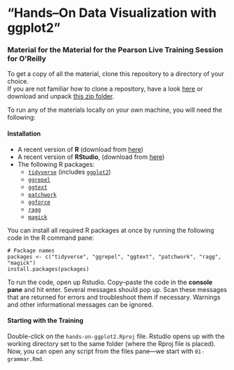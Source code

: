 # “Hands–On Data Visualization with ggplot2”

### Material for the Material for the Pearson Live Training Session for O’Reilly

To get a copy of all the material, clone this repository to a directory of your choice.  
If you are not familiar how to clone a repository, have a look [here](https://docs.github.com/en/github/creating-cloning-and-archiving-repositories/cloning-a-repository-from-github/cloning-a-repository) or download and unpack [this zip folder]().  
  
To run any of the materials locally on your own machine, you will need the following:

#### Installation

- A recent version of **R** (download from [here](https://cloud.r-project.org/)) 
- A recent version of **RStudio**, (download from [here](https://rstudio.com/products/rstudio/download/#download))
- The following R packages: 
  + [`tidyverse`](https://www.tidyverse.org/) (includes [`ggplot2`](https://ggplot2.tidyverse.org/))
  + [`ggrepel`](https://ggrepel.slowkow.com/)
  + [`ggtext`](https://wilkelab.org/ggtext/)
  + [`patchwork`](https://patchwork.data-imaginist.com/)
  + [`ggforce`](https://ggforce.data-imaginist.com/)
  + [`ragg`](https://ragg.r-lib.org/)
  + [`magick`](https://docs.ropensci.org/magick/)

You can install all required R packages at once by running the following code in the R command pane:

```{r install, eval=FALSE, echo=TRUE}
# Package names
packages <- c("tidyverse", "ggrepel", "ggtext", "patchwork", "ragg", "magick")
install.packages(packages)
```

To run the code, open up Rstudio. Copy–paste the code in the **console pane** and hit enter. Several messages should pop up. Scan these messages that are returned for errors and troubleshoot them if necessary. Warnings and other informational messages can be ignored.

#### Starting with the Training

Double-click on the `hands-on-ggplot2.Rproj` file. Rstudio opens up with the working directory set to the same folder (where the Rproj file is placed). Now, you can open any script from the files pane—we start with `01-grammar.Rmd`.
